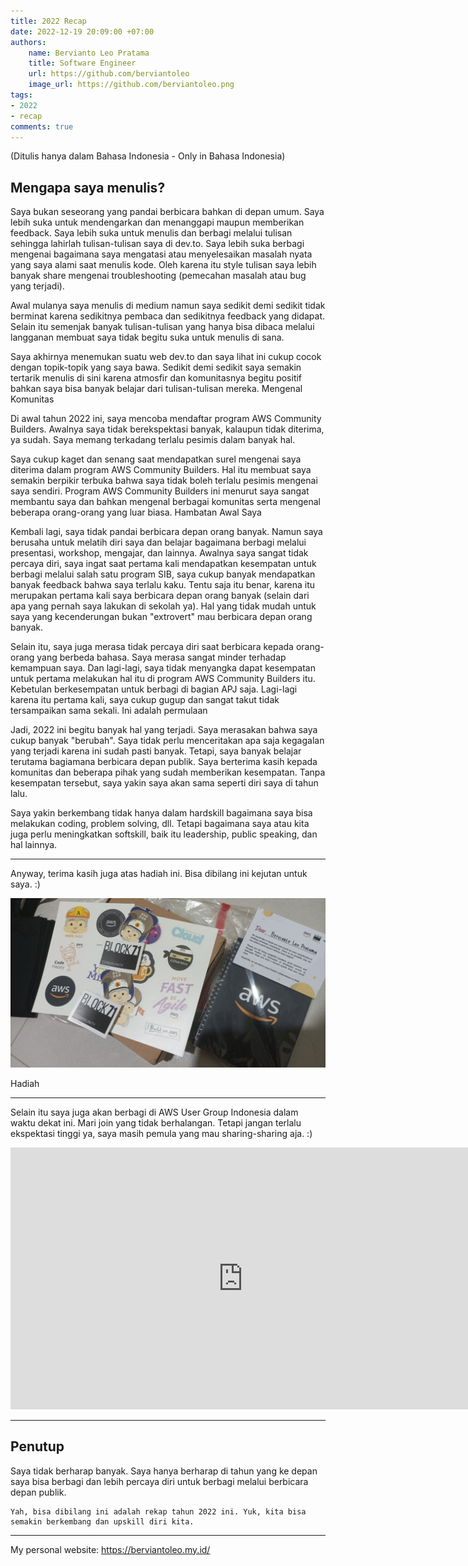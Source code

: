 ```yaml
---
title: 2022 Recap
date: 2022-12-19 20:09:00 +07:00
authors:
    name: Bervianto Leo Pratama
    title: Software Engineer
    url: https://github.com/berviantoleo
    image_url: https://github.com/berviantoleo.png
tags:
- 2022
- recap
comments: true
---
```


<head>
  <link rel="canonical" href="https://www.linkedin.com/pulse/rekap-2022-saya-dan-diri-di-tahun-2021-bervianto-leo-pratama/?trackingId=OzOSjPDOQGOXtaOyfxNMvw%3D%3D" />
</head>

(Ditulis hanya dalam Bahasa Indonesia - Only in Bahasa Indonesia)


## Mengapa saya menulis?

Saya bukan seseorang yang pandai berbicara bahkan di depan umum. Saya lebih suka untuk mendengarkan dan menanggapi maupun memberikan feedback. Saya lebih suka untuk menulis dan berbagi melalui tulisan sehingga lahirlah tulisan-tulisan saya di dev.to. Saya lebih suka berbagi mengenai bagaimana saya mengatasi atau menyelesaikan masalah nyata yang saya alami saat menulis kode. Oleh karena itu style tulisan saya lebih banyak share mengenai troubleshooting (pemecahan masalah atau bug yang terjadi).

<!--truncate-->

Awal mulanya saya menulis di medium namun saya sedikit demi sedikit tidak berminat karena sedikitnya pembaca dan sedikitnya feedback yang didapat. Selain itu semenjak banyak tulisan-tulisan yang hanya bisa dibaca melalui langganan membuat saya tidak begitu suka untuk menulis di sana.

Saya akhirnya menemukan suatu web dev.to dan saya lihat ini cukup cocok dengan topik-topik yang saya bawa. Sedikit demi sedikit saya semakin tertarik menulis di sini karena atmosfir dan komunitasnya begitu positif bahkan saya bisa banyak belajar dari tulisan-tulisan mereka.
Mengenal Komunitas

Di awal tahun 2022 ini, saya mencoba mendaftar program AWS Community Builders. Awalnya saya tidak berekspektasi banyak, kalaupun tidak diterima, ya sudah. Saya memang terkadang terlalu pesimis dalam banyak hal.

Saya cukup kaget dan senang saat mendapatkan surel mengenai saya diterima dalam program AWS Community Builders. Hal itu membuat saya semakin berpikir terbuka bahwa saya tidak boleh terlalu pesimis mengenai saya sendiri. Program AWS Community Builders ini menurut saya sangat membantu saya dan bahkan mengenal berbagai komunitas serta mengenal beberapa orang-orang yang luar biasa.
Hambatan Awal Saya

Kembali lagi, saya tidak pandai berbicara depan orang banyak. Namun saya berusaha untuk melatih diri saya dan belajar bagaimana berbagi melalui presentasi, workshop, mengajar, dan lainnya. Awalnya saya sangat tidak percaya diri, saya ingat saat pertama kali mendapatkan kesempatan untuk berbagi melalui salah satu program SIB, saya cukup banyak mendapatkan banyak feedback bahwa saya terlalu kaku. Tentu saja itu benar, karena itu merupakan pertama kali saya berbicara depan orang banyak (selain dari apa yang pernah saya lakukan di sekolah ya). Hal yang tidak mudah untuk saya yang kecenderungan bukan "extrovert" mau berbicara depan orang banyak.

Selain itu, saya juga merasa tidak percaya diri saat berbicara kepada orang-orang yang berbeda bahasa. Saya merasa sangat minder terhadap kemampuan saya. Dan lagi-lagi, saya tidak menyangka dapat kesempatan untuk pertama melakukan hal itu di program AWS Community Builders itu. Kebetulan berkesempatan untuk berbagi di bagian APJ saja. Lagi-lagi karena itu pertama kali, saya cukup gugup dan sangat takut tidak tersampaikan sama sekali.
Ini adalah permulaan

Jadi, 2022 ini begitu banyak hal yang terjadi. Saya merasakan bahwa saya cukup banyak "berubah". Saya tidak perlu menceritakan apa saja kegagalan yang terjadi karena ini sudah pasti banyak. Tetapi, saya banyak belajar terutama bagiamana berbicara depan publik. Saya berterima kasih kepada komunitas dan beberapa pihak yang sudah memberikan kesempatan. Tanpa kesempatan tersebut, saya yakin saya akan sama seperti diri saya di tahun lalu.

Saya yakin berkembang tidak hanya dalam hardskill bagaimana saya bisa melakukan coding, problem solving, dll. Tetapi bagaimana saya atau kita juga perlu meningkatkan softskill, baik itu leadership, public speaking, dan hal lainnya.

---

Anyway, terima kasih juga atas hadiah ini. Bisa dibilang ini kejutan untuk saya. :)

![Hadiah](/uploads/2022-12-19-hadiah-aws.jpg)
<figcaption>Hadiah</figcaption>

---

Selain itu saya juga akan berbagi di AWS User Group Indonesia dalam waktu dekat ini. Mari join yang tidak berhalangan. Tetapi jangan terlalu ekspektasi tinggi ya, saya masih pemula yang mau sharing-sharing aja. :)

<iframe width="744" height="419" src="https://www.youtube.com/embed/H49XndUYC8M" title="AWS Single Sign On with Azure AD" frameborder="0" allow="accelerometer; autoplay; clipboard-write; encrypted-media; gyroscope; picture-in-picture" allowfullscreen></iframe>

---

## Penutup

Saya tidak berharap banyak. Saya hanya berharap di tahun yang ke depan saya bisa berbagi dan lebih percaya diri untuk berbagi melalui berbicara depan publik.

    Yah, bisa dibilang ini adalah rekap tahun 2022 ini. Yuk, kita bisa semakin berkembang dan upskill diri kita. 

---

My personal website: https://berviantoleo.my.id/
